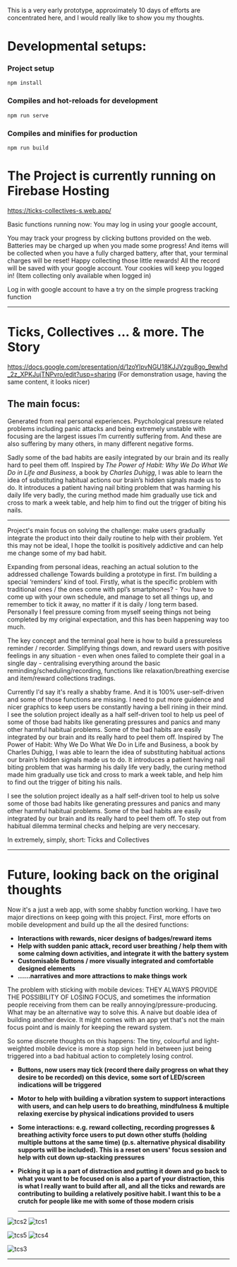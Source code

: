 This is a very early prototype, approximately 10 days of efforts are concentrated here, and I would really like to show you my thoughts.
# Developmental setups:
### Project setup
```
npm install
```
### Compiles and hot-reloads for development
```
npm run serve
```
### Compiles and minifies for production
```
npm run build
```

# The Project is currently running on Firebase Hosting

https://ticks-collectives-s.web.app/

Basic functions running now: You may log in using your google account,

You may track your progress by clicking buttons provided on the web. Batteries may be charged up when you made some progress! And items will be collected when you have a fully charged battery, after that, your terminal charges will be reset! Happy collecting those little rewards! All the record will be saved with your google account. Your cookies will keep you logged in! (Item collecting only available when logged in)

Log in with google account to have a try on the simple progress tracking function

---
# Ticks, Collectives ... & more. The Story
https://docs.google.com/presentation/d/1zoYlpvNGU18KJJVzgu8go_9ewhd_2z_XPKJujTNPvro/edit?usp=sharing (For demonstration usage, having the same content, it looks nicer)
## The main focus:

Generated from real personal experiences. Psychological pressure related problems including panic attacks and being extremely unstable with focusing are the largest issues I’m currently suffering from. And these are also suffering by many others, in many different negative forms.

Sadly some of the bad habits are easily integrated by our brain and its really hard to peel them off. Inspired by *The Power of Habit: Why We Do What We Do in Life and Business*, a book by *Charles Duhigg*, I was able to learn the idea of substituting habitual actions our brain’s hidden signals made us to do. It introduces a patient having nail biting problem that was harming his daily life very badly, the curing method made him gradually use tick and cross to mark a week table, and help him to find out the trigger of biting his nails.

---

Project's main focus on solving the challenge: make users gradually integrate the product into their daily routine to help with their problem. Yet this may not be ideal, I hope the toolkit is positively addictive and can help me change some of my bad habit.

Expanding from personal ideas, reaching an actual solution to the addressed challenge Towards building a prototype in first. I’m building a special ‘reminders’ kind of tool. Firstly, what is the specific problem with traditional ones / the ones come with ppl’s smartphones? - You have to come up with your own schedule, and manage to set all things up, and remember to tick it away, no matter if it is daily / long term based. Personally I feel pressure coming from myself seeing things not being completed by my original expectation, and this has been happening way too much.

The key concept and the terminal goal here is how to build a pressureless reminder / recorder. Simplifying things down, and reward users with positive feelings in any situation - even when ones failed to complete their goal in a single day - centralising everything around the basic reminding/scheduling/recording, functions like relaxation/breathing exercise and item/reward collections tradings.

Currently I'd say it's really a shabby frame. And it is 100% user-self-driven and some of those functions are missing. I need to put more guidence and nicer graphics to keep users be constantly having a bell rining in their mind. I see the solution project ideally as a half self-driven tool to help us peel of some of those bad habits like generating pressures and panics and many other harmful habitual problems. Some of the bad habits are easily integrated by our brain and its really hard to peel them off. Inspired by The Power of Habit: Why We Do What We Do in Life and Business, a book by Charles Duhigg, I was able to learn the idea of substituting habitual actions our brain’s hidden signals made us to do. It introduces a patient having nail biting problem that was harming his daily life very badly, the curing method made him gradually use tick and cross to mark a week table, and help him to find out the trigger of biting his nails.

I see the solution project ideally as a half self-driven tool to help us solve some of those bad habits like generating pressures and panics and many other harmful habitual problems. Some of the bad habits are easily integrated by our brain and its really hard to peel them off. To step out from habitual dilemma terminal checks and helping are very neccesary.

In extremely, simply, short: Ticks and Collectives

---
# **Future, looking back on the original thoughts**

Now it's a just a web app, with some shabby function working. I have two major directions on keep going with this project. First, more efforts on mobile development and build up the all the desired functions:
- **Interactions with rewards, nicer designs of badges/reward items**
- **Help with sudden panic attack, record user breathing / help them with some calming down activities, and integrate it with the battery system**
- **Customisable Buttons / more visually integrated and comfortable designed elements**
- **......narratives and more attractions to make things work**

The problem with sticking with mobile devices: THEY ALWAYS PROVIDE THE POSSIBILITY OF LOSING FOCUS, and sometimes the information people receiving from them can be really annoying/pressure-producing. What may be an alternative way to solve this. A naive but doable idea of building another device. It might comes with an app yet that's not the main focus point and is mainly for keeping the reward system.

So some discrete thoughts on this happens:
	The tiny, colourful and light-weighted mobile device is more a stop sign held in between just being triggered into a bad habitual action to completely losing control.
- **Buttons, now users may tick (record there daily progress on what they desire to be recorded) on this device, some sort of LED/screen indications will be triggered**
- **Motor to help with building a vibration system to support interactions with users, and can help users to do breathing, mindfulness & multiple relaxing exercise by physical indications provided to users**
- **Some interactions: e.g. reward collecting, recording progresses & breathing activity force users to put down other stuffs (holding multiple buttons at the same time) (p.s. alternative physical disability supports will be included). This is a reset on users' focus session and help with cut down up-stacking pressures**
- **Picking it up is a part of distraction and putting it down and go back to what you want to be focused on is also a part of your distraction, this is what I really want to build after all, and all the ticks and rewards are contributing to building a relatively positive habit. I want this to be a crutch for people like me with some of those modern crisis**

  ---
![tcs2](https://github.com/cheese-zj/ticks-collectives/assets/80019342/af71264e-de81-487a-9fa3-344de897d448)
![tcs1](https://github.com/cheese-zj/ticks-collectives/assets/80019342/4944b8fb-ef10-46bf-8731-a8d5dd574d0a)

![tcs5](https://github.com/cheese-zj/ticks-collectives/assets/80019342/402019d5-7677-4c61-a348-afbacbb307a2)
![tcs4](https://github.com/cheese-zj/ticks-collectives/assets/80019342/68890d88-1b8f-4076-8b84-e2ab056148a3)

![tcs3](https://github.com/cheese-zj/ticks-collectives/assets/80019342/4fa4cd70-882e-426a-a703-71df6ccdb17f)

---
